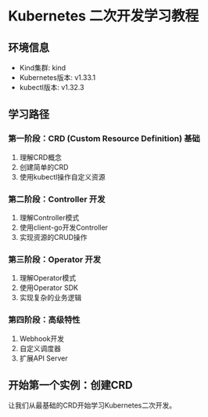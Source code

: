 # Kubernetes 二次开发学习教程

## 环境信息
- Kind集群: kind
- Kubernetes版本: v1.33.1
- kubectl版本: v1.32.3

## 学习路径

### 第一阶段：CRD (Custom Resource Definition) 基础
1. 理解CRD概念
2. 创建简单的CRD
3. 使用kubectl操作自定义资源

### 第二阶段：Controller 开发
1. 理解Controller模式
2. 使用client-go开发Controller
3. 实现资源的CRUD操作

### 第三阶段：Operator 开发
1. 理解Operator模式
2. 使用Operator SDK
3. 实现复杂的业务逻辑

### 第四阶段：高级特性
1. Webhook开发
2. 自定义调度器
3. 扩展API Server

## 开始第一个实例：创建CRD

让我们从最基础的CRD开始学习Kubernetes二次开发。